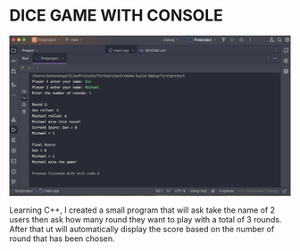 # DICE GAME WITH CONSOLE

<img alt="background" title="background" src="/dice.png" />

Learning C++, I created a small program that will ask take the 
name of 2 users then ask how many round they want to play with a total of
3 rounds. After that ut will automatically display the score based on the number of round
that has been chosen.
